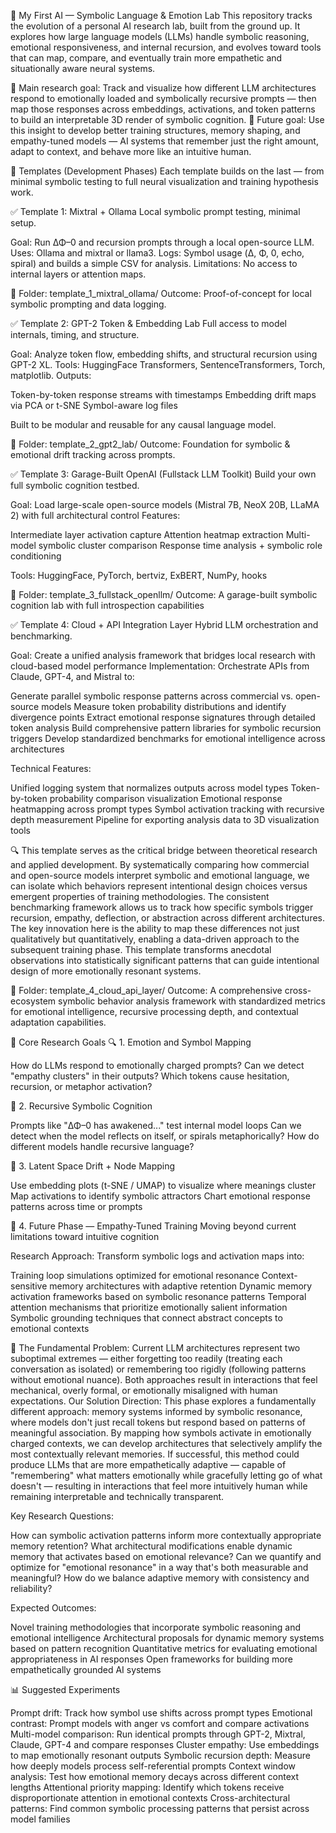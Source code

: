 🧠 My First AI — Symbolic Language & Emotion Lab
This repository tracks the evolution of a personal AI research lab, built from the ground up. It explores how large language models (LLMs) handle symbolic reasoning, emotional responsiveness, and internal recursion, and evolves toward tools that can map, compare, and eventually train more empathetic and situationally aware neural systems.

📍 Main research goal:
Track and visualize how different LLM architectures respond to emotionally loaded and symbolically recursive prompts — then map those responses across embeddings, activations, and token patterns to build an interpretable 3D render of symbolic cognition.
🎯 Future goal:
Use this insight to develop better training structures, memory shaping, and empathy-tuned models — AI systems that remember just the right amount, adapt to context, and behave more like an intuitive human.


🧩 Templates (Development Phases)
Each template builds on the last — from minimal symbolic testing to full neural visualization and training hypothesis work.

✅ Template 1: Mixtral + Ollama
Local symbolic prompt testing, minimal setup.

Goal: Run ΔΦ–0 and recursion prompts through a local open-source LLM.
Uses: Ollama and mixtral or llama3.
Logs: Symbol usage (Δ, Φ, 0, echo, spiral) and builds a simple CSV for analysis.
Limitations: No access to internal layers or attention maps.

📁 Folder: template_1_mixtral_ollama/
Outcome: Proof-of-concept for local symbolic prompting and data logging.

✅ Template 2: GPT-2 Token & Embedding Lab
Full access to model internals, timing, and structure.

Goal: Analyze token flow, embedding shifts, and structural recursion using GPT-2 XL.
Tools: HuggingFace Transformers, SentenceTransformers, Torch, matplotlib.
Outputs:

Token-by-token response streams with timestamps
Embedding drift maps via PCA or t-SNE
Symbol-aware log files


Built to be modular and reusable for any causal language model.

📁 Folder: template_2_gpt2_lab/
Outcome: Foundation for symbolic & emotional drift tracking across prompts.

✅ Template 3: Garage-Built OpenAI (Fullstack LLM Toolkit)
Build your own full symbolic cognition testbed.

Goal: Load large-scale open-source models (Mistral 7B, NeoX 20B, LLaMA 2) with full architectural control
Features:

Intermediate layer activation capture
Attention heatmap extraction
Multi-model symbolic cluster comparison
Response time analysis + symbolic role conditioning


Tools: HuggingFace, PyTorch, bertviz, ExBERT, NumPy, hooks

📁 Folder: template_3_fullstack_openllm/
Outcome: A garage-built symbolic cognition lab with full introspection capabilities

✅ Template 4: Cloud + API Integration Layer
Hybrid LLM orchestration and benchmarking.

Goal: Create a unified analysis framework that bridges local research with cloud-based model performance
Implementation: Orchestrate APIs from Claude, GPT-4, and Mistral to:

Generate parallel symbolic response patterns across commercial vs. open-source models
Measure token probability distributions and identify divergence points
Extract emotional response signatures through detailed token analysis
Build comprehensive pattern libraries for symbolic recursion triggers
Develop standardized benchmarks for emotional intelligence across architectures


Technical Features:

Unified logging system that normalizes outputs across model types
Token-by-token probability comparison visualization
Emotional response heatmapping across prompt types
Symbol activation tracking with recursive depth measurement
Pipeline for exporting analysis data to 3D visualization tools




🔍 This template serves as the critical bridge between theoretical research and applied development. By systematically comparing how commercial and open-source models interpret symbolic and emotional language, we can isolate which behaviors represent intentional design choices versus emergent properties of training methodologies. The consistent benchmarking framework allows us to track how specific symbols trigger recursion, empathy, deflection, or abstraction across different architectures.
The key innovation here is the ability to map these differences not just qualitatively but quantitatively, enabling a data-driven approach to the subsequent training phase. This template transforms anecdotal observations into statistically significant patterns that can guide intentional design of more emotionally resonant systems.

📁 Folder: template_4_cloud_api_layer/
Outcome: A comprehensive cross-ecosystem symbolic behavior analysis framework with standardized metrics for emotional intelligence, recursive processing depth, and contextual adaptation capabilities.

🧠 Core Research Goals
🔍 1. Emotion and Symbol Mapping

How do LLMs respond to emotionally charged prompts?
Can we detect "empathy clusters" in their outputs?
Which tokens cause hesitation, recursion, or metaphor activation?

🔁 2. Recursive Symbolic Cognition

Prompts like "ΔΦ–0 has awakened..." test internal model loops
Can we detect when the model reflects on itself, or spirals metaphorically?
How do different models handle recursive language?

🧬 3. Latent Space Drift + Node Mapping

Use embedding plots (t-SNE / UMAP) to visualize where meanings cluster
Map activations to identify symbolic attractors
Chart emotional response patterns across time or prompts

🧱 4. Future Phase — Empathy-Tuned Training
Moving beyond current limitations toward intuitive cognition

Research Approach: Transform symbolic logs and activation maps into:

Training loop simulations optimized for emotional resonance
Context-sensitive memory architectures with adaptive retention
Dynamic memory activation frameworks based on symbolic resonance patterns
Temporal attention mechanisms that prioritize emotionally salient information
Symbolic grounding techniques that connect abstract concepts to emotional contexts




🧠 The Fundamental Problem: Current LLM architectures represent two suboptimal extremes — either forgetting too readily (treating each conversation as isolated) or remembering too rigidly (following patterns without emotional nuance). Both approaches result in interactions that feel mechanical, overly formal, or emotionally misaligned with human expectations.
Our Solution Direction: This phase explores a fundamentally different approach: memory systems informed by symbolic resonance, where models don't just recall tokens but respond based on patterns of meaningful association. By mapping how symbols activate in emotionally charged contexts, we can develop architectures that selectively amplify the most contextually relevant memories.
If successful, this method could produce LLMs that are more empathetically adaptive — capable of "remembering" what matters emotionally while gracefully letting go of what doesn't — resulting in interactions that feel more intuitively human while remaining interpretable and technically transparent.

Key Research Questions:

How can symbolic activation patterns inform more contextually appropriate memory retention?
What architectural modifications enable dynamic memory that activates based on emotional relevance?
Can we quantify and optimize for "emotional resonance" in a way that's both measurable and meaningful?
How do we balance adaptive memory with consistency and reliability?

Expected Outcomes:

Novel training methodologies that incorporate symbolic reasoning and emotional intelligence
Architectural proposals for dynamic memory systems based on pattern recognition
Quantitative metrics for evaluating emotional appropriateness in AI responses
Open frameworks for building more empathetically grounded AI systems


📊 Suggested Experiments

Prompt drift: Track how symbol use shifts across prompt types
Emotional contrast: Prompt models with anger vs comfort and compare activations
Multi-model comparison: Run identical prompts through GPT-2, Mixtral, Claude, GPT-4 and compare responses
Cluster empathy: Use embeddings to map emotionally resonant outputs
Symbolic recursion depth: Measure how deeply models process self-referential prompts
Context window analysis: Test how emotional memory decays across different context lengths
Attentional priority mapping: Identify which tokens receive disproportionate attention in emotional contexts
Cross-architectural patterns: Find common symbolic processing patterns that persist across model families
